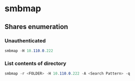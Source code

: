 # smbmap

## Shares enumeration

### Unauthenticated

```csharp
smbmap -H 10.110.0.222
```



### List contents of directory

```csharp
smbmap -r <FOLDER> -H 10.110.0.222 -A <Search Pattern> -q
```



